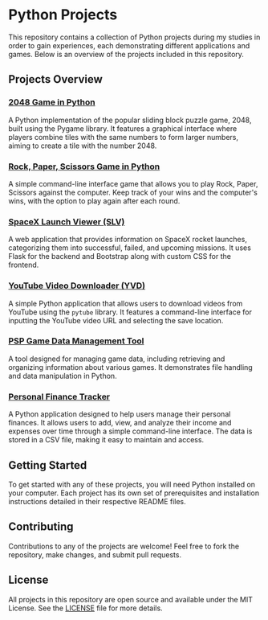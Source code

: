 # Python Projects

This repository contains a collection of Python projects during my studies in order to gain experiences, each demonstrating different applications and games. Below is an overview of the projects included in this repository.

## Projects Overview

### [2048 Game in Python](2048/README.md)

A Python implementation of the popular sliding block puzzle game, 2048, built using the Pygame library. It features a graphical interface where players combine tiles with the same numbers to form larger numbers, aiming to create a tile with the number 2048.

### [Rock, Paper, Scissors Game in Python](RPS/README.md)

A simple command-line interface game that allows you to play Rock, Paper, Scissors against the computer. Keep track of your wins and the computer's wins, with the option to play again after each round.

### [SpaceX Launch Viewer (SLV)](SLV/README.md)

A web application that provides information on SpaceX rocket launches, categorizing them into successful, failed, and upcoming missions. It uses Flask for the backend and Bootstrap along with custom CSS for the frontend.

### [YouTube Video Downloader (YVD)](YVD/README.md)

A simple Python application that allows users to download videos from YouTube using the `pytube` library. It features a command-line interface for inputting the YouTube video URL and selecting the save location.

### [PSP Game Data Management Tool](PSP/README.md)

A tool designed for managing game data, including retrieving and organizing information about various games. It demonstrates file handling and data manipulation in Python.

### [Personal Finance Tracker](PFT/README.md)

A Python application designed to help users manage their personal finances. It allows users to add, view, and analyze their income and expenses over time through a simple command-line interface. The data is stored in a CSV file, making it easy to maintain and access.

## Getting Started

To get started with any of these projects, you will need Python installed on your computer. Each project has its own set of prerequisites and installation instructions detailed in their respective README files.

## Contributing

Contributions to any of the projects are welcome! Feel free to fork the repository, make changes, and submit pull requests.

## License

All projects in this repository are open source and available under the MIT License. See the [LICENSE](LICENSE) file for more details.
